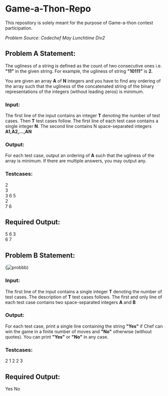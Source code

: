# Game-a-Thon-Repo
This repository is solely meant for the purpose of Game-a-thon contest participation.

*Problem Source: Codechef May Lunchtime Div2*

## Problem A Statement: 
The ugliness of a string is defined as the count of two consecutive ones i.e. **"11"** in the given string. For example, the ugliness of string **"10111"** is **2**.

You are given an array **A** of **N** integers and you have to find any ordering of the array such that the ugliness of the concatenated string of the binary representations of the integers (without leading zeros) is minimum.

### Input:
The first line of the input contains an integer **T** denoting the number of test cases. Then **T** test cases follow.
The first line of each test case contains a single integer **N**.
The second line contains N space-separated integers  **A1,A2,…,AN**

### Output:
For each test case, output an ordering of **A** such that the ugliness of the array is minimum. If there are multiple answers, you may output any.

### Testcases:
2   
3  
3 6 5  
2   
7 6

## Required Output:
5 6 3  
6 7


## Problem B Statement: 
(![probbb](https://user-images.githubusercontent.com/54187631/125495657-6720a6a6-5c09-477a-9451-9d0e91059099.PNG))

### Input:
The first line of the input contains a single integer **T** denoting the number of test cases. The description of **T** test cases follows.
The first and only line of each test case contains two space-separated integers **A** and **B**

### Output:
For each test case, print a single line containing the string **"Yes"** if Chef can win the game in a finite number of moves and **"No"** otherwise (without quotes). You can print **"Yes"** or **"No"** in any case.

### Testcases:
2
1 2
2 3

## Required Output:
Yes
No
